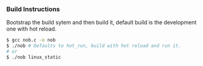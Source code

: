 
### Build Instructions
Bootstrap the build sytem and then build it, default build is the development one with hot reload.
``` sh
$ gcc nob.c -o nob
$ ./nob # Defaults to hot_run, build with hot reload and run it.
# or
$ ./nob linux_static 
```

